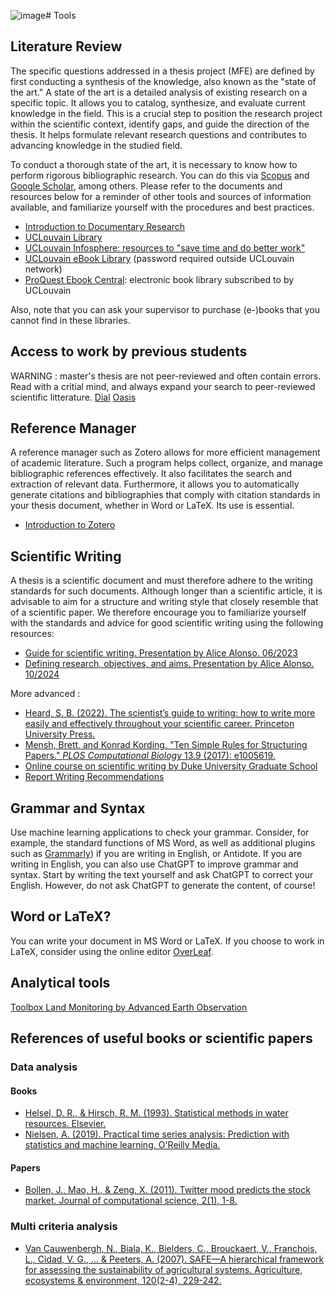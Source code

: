 ![image](https://github.com/user-attachments/assets/41258ad8-3bc9-4356-b472-0397c346d13a)# Tools

## Literature Review
  The specific questions addressed in a thesis project (MFE) are defined by first conducting a synthesis of the knowledge, also known as the "state of the art." A state of the art is a detailed analysis of existing research on a specific topic. It allows you to catalog, synthesize, and evaluate current knowledge in the field. This is a crucial step to position the research project within the scientific context, identify gaps, and guide the direction of the thesis. It helps formulate relevant research questions and contributes to advancing knowledge in the studied field.
  
  To conduct a thorough state of the art, it is necessary to know how to perform rigorous bibliographic research. You can do this via [Scopus](https://www.scopus.com/) and [Google Scholar](https://scholar.google.com/), among others. Please refer to the documents and resources below for a reminder of other tools and sources of information available, and familiarize yourself with the procedures and best practices.
  - [Introduction to Documentary Research](https://uclouvain.sharepoint.com/:b:/s/O365G-GroupederechercheVanclooster/ETRPGPP80LRIqRUPHRtAxBMByHd0KIkwXHS0fwoPfz7ySg?e=J4x2bc)
  - [UCLouvain Library](https://uclouvain.be/fr/bibliotheques)
  - [UCLouvain Infosphere: resources to "save time and do better work"](https://legacy.bib.uclouvain.be/infosphere/)
  - [UCLouvain eBook Library](https://dial.uclouvain.be/ebook/) (password required outside UCLouvain network)
  - [ProQuest Ebook Central](https://ebookcentral.proquest.com/lib/uclouvainbe/home.action): electronic book library subscribed to by UCLouvain
  
  Also, note that you can ask your supervisor to purchase (e-)books that you cannot find in these libraries.

## Access to work by previous students
WARNING : master's thesis are not peer-reviewed and often contain errors. Read with a critial mind, and always expand your search to peer-reviewed scientific litterature.
[Dial](https://dial.uclouvain.be/memoire/ucl/)
[Oasis](smb://oasis.uclouvain.be/dfs/groups/e/elie)

## Reference Manager
  A reference manager such as Zotero allows for more efficient management of academic literature. Such a program helps collect, organize, and manage bibliographic references effectively. It also facilitates the search and extraction of relevant data. Furthermore, it allows you to automatically generate citations and bibliographies that comply with citation standards in your thesis document, whether in Word or LaTeX. Its use is essential.
  
  - [Introduction to Zotero](https://uclouvain.sharepoint.com/:b:/s/O365G-GroupederechercheVanclooster/EcWovfW2HO5CoBI6xj37tuoBIwEA-YAzEH_OiYQT4LacFA?e=cCoZgE)

 ## Scientific Writing
  A thesis is a scientific document and must therefore adhere to the writing standards for such documents. Although longer than a scientific article, it is advisable to aim for a structure and writing style that closely resemble that of a scientific paper. We therefore encourage you to familiarize yourself with the standards and advice for good scientific writing using the following resources:
  - [Guide for scientific writing. Presentation by Alice Alonso. 06/2023](https://uclouvain.sharepoint.com/:p:/s/O365G-GroupederechercheVanclooster/Ea9yYHzjpbFKr6JW_45pBT0Bz_4cdgV-2P5sVl_vv7ZTOg?e=WgZzre)
  - [Defining research, objectives, and aims. Presentation by Alice Alonso. 10/2024](https://uclouvain.sharepoint.com/:b:/r/sites/O365G-GroupederechercheVanclooster/Documents%20partages/General/Guide%20me%CC%81moire%20et%20ecriture%20scientifique/hypotheses_and_objectives.pdf?csf=1&web=1&e=36Vw2T)
 
  More advanced : 
  - [Heard, S. B. (2022). The scientist’s guide to writing: how to write more easily and effectively throughout your scientific career. Princeton University Press.](https://ils.bib.uclouvain.be/uclouvain/documents/1951210)
  - [Mensh, Brett, and Konrad Kording. "Ten Simple Rules for Structuring Papers." *PLOS Computational Biology* 13.9 (2017): e1005619.](https://uclouvain.sharepoint.com/:b:/s/O365G-GroupederechercheVanclooster/Efy3HTPelY9HhaGVCtOpJaABa01k8wezWfgtwAlP8t4j3g?e=EofUWB)
  - [Online course on scientific writing by Duke University Graduate School](http://sites.duke.edu/scientificwriting/)
  - [Report Writing Recommendations](https://uclouvain.sharepoint.com/:b:/s/O365G-GroupederechercheVanclooster/EamS6XLH3NBHl-SJyq_GzegBwYT9q2xoiDH4LrlcEx_esA?e=6rCRqL)


## Grammar and Syntax
  Use machine learning applications to check your grammar. Consider, for example, the standard functions of MS Word, as well as additional plugins such as [Grammarly](https://app.grammarly.com/)) if you are writing in English, or Antidote. If you are writing in English, you can also use ChatGPT to improve grammar and syntax. Start by writing the text yourself and ask ChatGPT to correct your English. However, do not ask ChatGPT to generate the content, of course!

## Word or LaTeX?
  You can write your document in MS Word or LaTeX. If you choose to work in LaTeX, consider using the online editor [OverLeaf](https://www.overleaf.com).


## Analytical tools

[Toolbox Land Monitoring by Advanced Earth Observation](https://eo-toolbox-rtd.readthedocs.io/en/latest/)

## References of useful books or scientific papers

### Data analysis

#### Books
- [Helsel, D. R., & Hirsch, R. M. (1993). Statistical methods in water resources. Elsevier.](https://uclouvain.sharepoint.com/:b:/r/sites/O365G-GroupederechercheVanclooster/Documents%20partages/General/References/HelselMirsch1994.pdf?csf=1&web=1&e=RQNY1y)
- [Nielsen, A. (2019). Practical time series analysis: Prediction with statistics and machine learning. O'Reilly Media.](https://www.ebooks.com/en-be/fulfilment/download/?BookId=209787852&utm_source=Bulletin&utm_medium=Email&utm_campaign=Invoice&utm_content=99464555)
  
#### Papers
- [Bollen, J., Mao, H., & Zeng, X. (2011). Twitter mood predicts the stock market. Journal of computational science, 2(1), 1-8.](https://www.sciencedirect.com/science/article/pii/S187775031100007X?casa_token=n4luD0zi5NgAAAAA:LML_9V_QPHyQMo6NmQqle8lDmeBKFMqYaO_ouGRENOPk_7pqVAvYIc7yBYkpzNZG5mzED4ufoA)

### Multi criteria analysis
- [Van Cauwenbergh, N., Biala, K., Bielders, C., Brouckaert, V., Franchois, L., Cidad, V. G., ... & Peeters, A. (2007). SAFE—A hierarchical framework for assessing the sustainability of agricultural systems. Agriculture, ecosystems & environment, 120(2-4), 229-242.](https://www.sciencedirect.com/science/article/pii/S0167880906003331)
  
